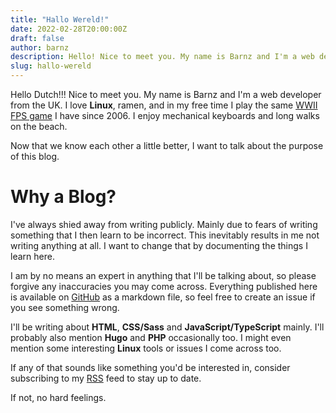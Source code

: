 ```yaml
---
title: "Hallo Wereld!"
date: 2022-02-28T20:00:00Z
draft: false
author: barnz
description: Hello! Nice to meet you. My name is Barnz and I'm a web developer from the UK.
slug: hallo-wereld
---
```


Hello Dutch!!! Nice to meet you. My name is Barnz and I'm a web developer from the UK. I love **Linux**, ramen, and in my free time I play the same [WWII FPS game](https://www.splashdamage.com/games/wolfenstein-enemy-territory/) I have since 2006. I enjoy mechanical keyboards and long walks on the beach.

Now that we know each other a little better, I want to talk about the purpose of this blog.

# Why a Blog?

I've always shied away from writing publicly. Mainly due to fears of writing something that I then learn to be incorrect. This inevitably results in me not writing anything at all. I want to change that by documenting the things I learn here.

I am by no means an expert in anything that I'll be talking about, so please forgive any inaccuracies you may come across. Everything published here is available on [GitHub](https://github.com/incinn/barnz.dev) as a markdown file, so feel free to create an issue if you see something wrong.

I'll be writing about **HTML**, **CSS/Sass** and **JavaScript/TypeScript** mainly. I'll probably also mention **Hugo** and **PHP** occasionally too. I might even mention some interesting **Linux** tools or issues I come across too.

If any of that sounds like something you'd be interested in, consider subscribing to my [RSS](/blog/index.xml) feed to stay up to date.

If not, no hard feelings.
